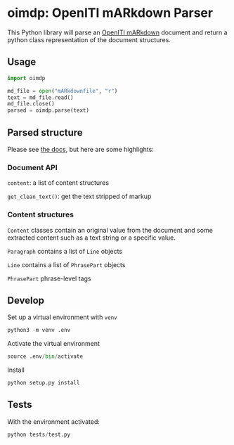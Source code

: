 # oimdp: OpenITI mARkdown Parser

This Python library will parse an [OpenITI mARkdown](https://alraqmiyyat.github.io/mARkdown/) document and return a python class
representation of the document structures.

## Usage

```py
import oimdp

md_file = open("mARkdownfile", "r")
text = md_file.read()
md_file.close()
parsed = oimdp.parse(text)
```

## Parsed structure

Please see [the docs](https://openiti.github.io/oimdp/), but here are some highlights:

### Document API

`content`: a list of content structures

`get_clean_text()`: get the text stripped of markup

### Content structures

`Content` classes contain an original value from the document and some extracted content such as a text string or a specific value.

`Paragraph` contains a list of `Line` objects

`Line` contains a list of `PhrasePart` objects

`PhrasePart` phrase-level tags

## Develop

Set up a virtual environment with `venv`

```py
python3 -m venv .env
```

Activate the virtual environment

```py
source .env/bin/activate
```

Install

```py
python setup.py install
```

## Tests

With the environment activated:

```py
python tests/test.py
```